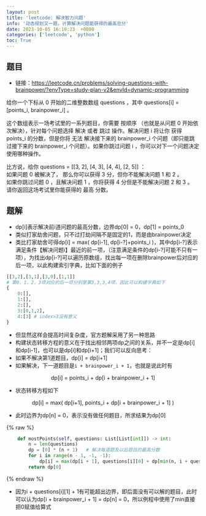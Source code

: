 ```yaml
---
layout: post
title: 'leetcode: 解决智力问题'
info: '动态规划又一题，计算解决问题能获得的最高总分'
date: 2023-10-05 16:10:23  +0800
categories: ['leetcode', 'python']
toc: True
---
```


## 题目

- 链接：https://leetcode.cn/problems/solving-questions-with-brainpower/?envType=study-plan-v2&envId=dynamic-programming


给你一个下标从 0 开始的二维整数数组 questions ，其中 questions[i] = [points_i, brainpower_i] 。  

这个数组表示一场考试里的一系列题目，你需要 按顺序 （也就是从问题 0 开始依次解决），针对每个问题选择 解决 或者 跳过 操作。解决问题 i 将让你 获得  points_i 的分数，但是你将 无法 解决接下来的 brainpower_i 个问题（即只能跳过接下来的 brainpower_i 个问题）。如果你跳过问题 i ，你可以对下一个问题决定使用哪种操作。  

比方说，给你 questions = [[3, 2], [4, 3], [4, 4], [2, 5]] ：  
如果问题 0 被解决了， 那么你可以获得 3 分，但你不能解决问题 1 和 2 。  
如果你跳过问题 0 ，且解决问题 1 ，你将获得 4 分但是不能解决问题 2 和 3 。  
请你返回这场考试里你能获得的 最高 分数。  


## 题解

- dp[i]表示解决前i道问题的最高分数，边界dp[0] = 0，dp[1] = points_0
- 类似打家劫舍问题，只不过打劫间隔不是固定的1，而是由brainpower决定
- 类比打家劫舍可得dp[i] = max( dp[i-1], dp[i-?]+points_i )，其中dp[i-?]表示满足条件【解决问题i】最近的前一项，（注意满足条件的dp[i-?]可能不只有一项），为找出dp[i-?]可以遍历原数组，找出每一项在删除brainpower后对应的后一项，以此构建索引字典，比如下面的例子

```py
[[3,2],[3,1],[3,0],[1,1]]
# 第0，1，2，3项对应的后一项分别是第3,3,3,4项，因此可以构建字典如下
{
    0:[],
    1:[],
    2:[],
    3:[0,1,2],
    4:[3] # index>3没有意义
}
```

- 但显然这样会提高时间复杂度，官方题解采用了另一种思路
- 构建状态转移方程的意义在于找出相邻两项dp之间的关系，并不一定是dp[i]和dp[i-1]，也可以是dp[i]和dp[i+1]；我们可以反向思考：
- 如果不解决第1道题目，dp[i] = dp[i+1]
- 如果解决，下一道题目是```i + brainpower_i + 1```，也就是说此时有

<center>dp[i] = points_i + dp[i + brainpower_i + 1]</center> 

- 状态转移方程如下

<center>dp[i] = max( dp[i+1], points_i + dp[i + brainpower_i + 1] )</center> 

- 此时边界为dp[n] = 0，表示没有做任何题目，所求结果为dp[0]


{% raw %}
```py
    def mostPoints(self, questions: List[List[int]]) -> int:
        n = len(questions)
        dp = [0] * (n + 1)   # 解决每道题及以后题目的最高分数
        for i in range(n - 1, -1, -1):
            dp[i] = max(dp[i + 1], questions[i][0] + dp[min(n, i + questions[i][1] + 1)])
        return dp[0]
```
{% endraw %}

- 因为i + questions[i][1] + 1有可能超出边界，即后面没有可以解的题目，此时可以认为dp[i + brainpower_i + 1] = dp[n] = 0，所以例程中使用了min直接把0赋值给算式



<!--![引入图片]({{site.url}}/image/leetcode/2023-10-05-mostPoints/image_1.jpg) -->